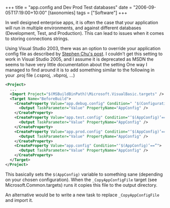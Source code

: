 +++
title = "app.config and Dev Prod Test databases"
date = "2006-09-05T17:19:00+10:00"
[taxonomies]
tags = ["Software"]
+++

In well designed enterprise apps, it is often the case that your application will run in multiple
environments, and against different databases (Development, Test, and Production). This can lead to
issues when it comes to storing connections strings.

<!-- more -->

Using Visual Studio 2003, there was an option to override your application config file as described
by [Stephen Chu's
post](http://stephenchu.blogspot.com/2005/05/dynamic-deployment-config-settings.html). I couldn't
get this setting to work in Visual Studio 2005, and I assume it is deprecated as MSDN the seems to
have very little documentation about the setting One way I managed to find around it is to add
something similar to the following in your .proj file (.csproj, .vbproj, ...)

```xml
<Project>
  ...
  <Import Project="$(MSBuildBinPath)\Microsoft.VisualBasic.targets" />
  <Target Name="BeforeBuild">
    <CreateProperty Value="app.debug.config" Condition=" ‘$(Configuration)|$(Platform)’ == ‘Dev|AnyCPU’ ">
      <Output TaskParameter="Value" PropertyName="AppConfig" />
    </CreateProperty>
    <CreateProperty Value="app.test.config" Condition="‘$(AppConfig)’==” and ‘$(Configuration)|$(Platform)’ == ‘Test|AnyCPU’ ">
      <Output TaskParameter="Value" PropertyName="AppConfig" />
    </CreateProperty>
    <CreateProperty Value="app.prod.config" Condition="‘$(AppConfig)’==” and ‘$(Configuration)|$(Platform)’ == ‘Prod|AnyCPU’ ">
      <Output TaskParameter="Value" PropertyName="AppConfig" />
    </CreateProperty>
    <CreateProperty Value="app.config" Condition="‘$(AppConfig)’==”">
      <Output TaskParameter="Value" PropertyName="AppConfig" />
    </CreateProperty>
  </Target>
</Project>
```

This basically sets the `$(AppConfig)` variable to something sane (depending on your chosen
configuration). When the `_CopyAppConfigFile` target (see Microsoft.Common.targets) runs it copies
this file to the output directory.

An alternative would be to write a new task to replace `_CopyAppConfigFile` and import it.

